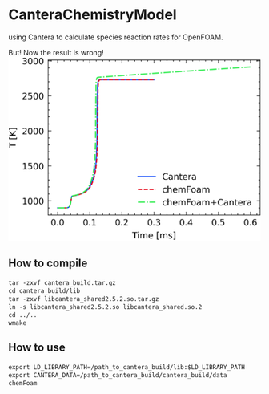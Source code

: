 # CanteraChemistryModel

using Cantera to calculate species reaction rates for OpenFOAM.

But! Now the result is wrong!
![](./testCase/compare.png)

## How to compile
```
tar -zxvf cantera_build.tar.gz
cd cantera_build/lib
tar -zxvf libcantera_shared2.5.2.so.tar.gz
ln -s libcantera_shared2.5.2.so libcantera_shared.so.2
cd ../..
wmake
```

## How to use
```
export LD_LIBRARY_PATH=/path_to_cantera_build/lib:$LD_LIBRARY_PATH
export CANTERA_DATA=/path_to_cantera_build/cantera_build/data
chemFoam
```